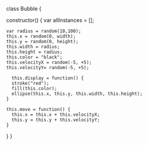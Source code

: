 class Bubble {
  
  constructor() { 
    var allInstances = [];
    
    var radius = random(10,100);
    this.x = random(0, width);
    this.y = random(0, height);
    this.width = radius;
    this.height = radius;
    this.color = "black";
    this.velocityX = random(-5, +5);
    this.velocityY= random(-5, +5);
    
      this.display = function() {
      stroke("red");
      fill(this.color);
      ellipse(this.x, this.y, this.width, this.height);
    }
    
    this.move = function() {
      this.x = this.x + this.velocityX;
      this.y = this.y + this.velocityY;
    }
      
  }
}
